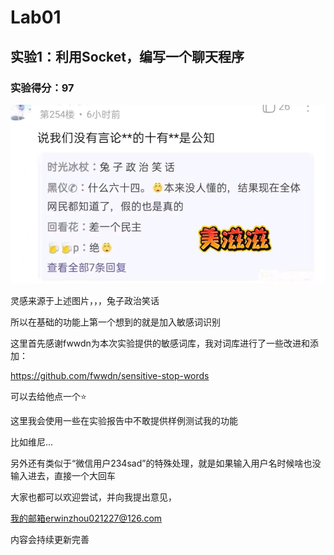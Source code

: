 # Lab01

## 实验1：利用Socket，编写一个聊天程序

### 实验得分：97

<img src="img/兔子政治笑话.jpg" alt="兔子政治笑话" style="zoom:55%;" />

灵感来源于上述图片，，，兔子政治笑话

所以在基础的功能上第一个想到的就是加入敏感词识别

这里首先感谢fwwdn为本次实验提供的敏感词库，我对词库进行了一些改进和添加：

https://github.com/fwwdn/sensitive-stop-words

可以去给他点一个⭐

这里我会使用一些在实验报告中不敢提供样例测试我的功能

比如维尼...

另外还有类似于“微信用户234sad”的特殊处理，就是如果输入用户名时候啥也没输入进去，直接一个大回车

大家也都可以欢迎尝试，并向我提出意见，

我的邮箱erwinzhou021227@126.com

内容会持续更新完善